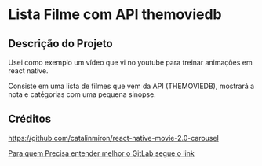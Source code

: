 # Lista Filme com API themoviedb

## Descrição do Projeto

<p>Usei como exemplo um vídeo que vi no youtube para treinar animações em react native. </p>
<p>Consiste em uma lista de filmes que vem da API (THEMOVIEDB), mostrará a nota e catégorias com uma pequena sinopse.</p>

## Créditos

https://github.com/catalinmiron/react-native-movie-2.0-carousel

[Para quem Precisa entender melhor o GitLab segue o link](https://medium.com/ekode/primeiros-passos-com-git-e-gitlab-criando-seu-primeiro-projeto-89f9001614b0)
